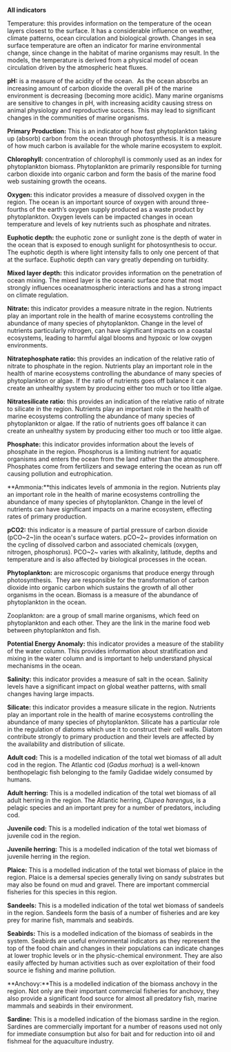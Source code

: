 **All indicators**

Temperature: this provides information on the temperature of the ocean
layers closest to the surface. It has a considerable influence on
weather, climate patterns, ocean circulation and biological growth.
Changes in sea surface temperature are often an indicator for marine
environmental change, since change in the habitat of marine organisms
may result. In the models, the temperature is derived from a physical
model of ocean circulation driven by the atmospheric heat fluxes.

**pH:** is a measure of the acidity of the ocean.  As the ocean absorbs
an increasing amount of carbon dioxide the overall pH of the marine
environment is decreasing (becoming more acidic). Many marine organisms
are sensitive to changes in pH, with increasing acidity causing stress
on animal physiology and reproductive success. This may lead to
significant changes in the communities of marine organisms. 

**Primary Production:** This is an indicator of how fast phytoplankton
taking up (absorb) carbon from the ocean through photosynthesis. It is a
measure of how much carbon is available for the whole marine ecosystem
to exploit.

**Chlorophyll:** concentration of chlorophyll is commonly used as an
index for phytoplankton biomass. Phytoplankton are primarily responsible
for turning carbon dioxide into organic carbon and form the basis of the
marine food web sustaining growth the oceans.

**Oxygen:** this indicator provides a measure of dissolved oxygen in the
region. The ocean is an important source of oxygen with around
three-fourths of the earth’s oxygen supply produced as a waste product
by phytoplankton. Oxygen levels can be impacted changes in ocean
temperature and levels of key nutrients such as phosphate and nitrates.

**Euphotic depth:** the euphotic zone or sunlight zone is the depth of
water in the ocean that is exposed to enough sunlight for photosynthesis
to occur. The euphotic depth is where light intensity falls to only one
percent of that at the surface. Euphotic depth can vary greatly
depending on turbidity.

**Mixed layer depth:** this indicator provides information on the
penetration of ocean mixing. The mixed layer is the oceanic surface zone
that most strongly influences oceanatmospheric interactions and has a
strong impact on climate regulation.

**Nitrate:** this indicator provides a measure nitrate in the region.
Nutrients play an important role in the health of marine ecosystems
controlling the abundance of many species of phytoplankton. Change in
the level of nutrients particularly nitrogen, can have significant
impacts on a coastal ecosystems, leading to harmful algal blooms and
hypoxic or low oxygen environments.

**Nitratephosphate ratio:** this provides an indication of the relative
ratio of nitrate to phosphate in the region. Nutrients play an important
role in the health of marine ecosystems controlling the abundance of
many species of phytoplankton or algae. If the ratio of nutrients goes
off balance it can create an unhealthy system by producing either too
much or too little algae.

**Nitratesilicate ratio:** this provides an indication of the relative
ratio of nitrate to silicate in the region. Nutrients play an important
role in the health of marine ecosystems controlling the abundance of
many species of phytoplankton or algae. If the ratio of nutrients goes
off balance it can create an unhealthy system by producing either too
much or too little algae.

**Phosphate:** this indicator provides information about the levels of
phosphate in the region. Phosphorus is a limiting nutrient for aquatic
organisms and enters the ocean from the land rather than the atmosphere.
Phosphates come from fertilizers and sewage entering the ocean as run
off causing pollution and eutrophication.

**Ammonia:**this indicates levels of ammonia in the region. Nutrients
play an important role in the health of marine ecosystems controlling
the abundance of many species of phytoplankton. Change in the level of
nutrients can have significant impacts on a marine ecosystem, effecting
rates of primary production.

**pCO2:** this indicator is a measure of partial pressure of carbon
dioxide (pCO~2~)in the ocean's surface waters. pCO~2~ provides
information on the cycling of dissolved carbon and associated chemicals
(oxygen, nitrogen, phosphorus). PCO~2~ varies with alkalinity, latitude,
depths and temperature and is also affected by biological processes in
the ocean.

**Phytoplankton:** are microscopic organisms that produce energy through
photosynthesis.  They are responsible for the transformation of carbon
dioxide into organic carbon which sustains the growth of all other
organisms in the ocean. Biomass is a measure of the abundance of
phytoplankton in the ocean.

Zooplankton: are a group of small marine organisms, which feed on
phytoplankton and each other. They are the link in the marine food web
between phytoplankton and fish.

**Potential Energy Anomaly:** this indicator provides a measure of the
stability of the water column. This provides information about
stratification and mixing in the water column and is important to help
understand physical mechanisms in the ocean.

**Salinity:** this indicator provides a measure of salt in the ocean.
Salinity levels have a significant impact on global weather patterns,
with small changes having large impacts.

**Silicate:** this indicator provides a measure silicate in the region.
Nutrients play an important role in the health of marine ecosystems
controlling the abundance of many species of phytoplankton. Silicate has
a particular role in the regulation of diatoms which use it to construct
their cell walls. Diatom contribute strongly to primary production and
their levels are affected by the availability and distribution of
silicate.

**Adult cod:** This is a modelled indication of the total wet biomass of
all adult cod in the region. The Atlantic cod (*Gadus morhua*) is a
well-known benthopelagic fish belonging to the family Gadidae widely
consumed by humans.

**Adult herring:** This is a modelled indication of the total wet
biomass of all adult herring in the region. The Atlantic herring,
*Clupea harengus*, is a pelagic species and an important prey for a
number of predators, including cod.

**Juvenile cod:** This is a modelled indication of the total wet biomass
of juvenile cod in the region.

**Juvenile herring:** This is a modelled indication of the total wet
biomass of juvenile herring in the region.

**Plaice:** This is a modelled indication of the total wet biomass of
plaice in the region. Plaice is a demersal species generally living on
sandy substrates but may also be found on mud and gravel. There are
important commercial fisheries for this species in this region.

**Sandeels:** This is a modelled indication of the total wet biomass of
sandeels in the region. Sandeels form the basis of a number of fisheries
and are key prey for marine fish, mammals and seabirds.

**Seabirds:** This is a modelled indication of the biomass of seabirds
in the system. Seabirds are useful environmental indicators as they
represent the top of the food chain and changes in their populations can
indicate changes at lower trophic levels or in the physic-chemical
environment. They are also easily affected by human activities such as
over exploitation of their food source ie fishing and marine pollution.

**Anchovy:**This is a modelled indication of the biomass anchovy in the
region. Not only are their important commercial fisheries for anchovy,
they also provide a significant food source for almost all predatory
fish, marine mammals and seabirds in their environment.

**Sardine:** This is a modelled indication of the biomass sardine in the
region. Sardines are commercially important for a number of reasons used
not only for immediate consumption but also for bait and for reduction
into oil and fishmeal for the aquaculture industry.




